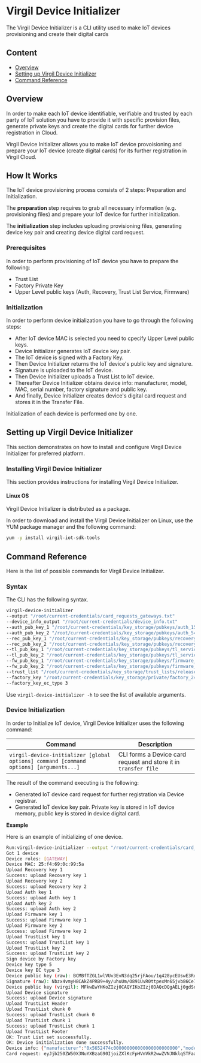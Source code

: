 # Virgil Device Initializer
The Virgil Device Initializer is a CLI utility used to make IoT devices provisioning and create their digital cards

## Content
- [Overview](#Overview)
- [Setting up Virgil Device Initializer](#setting-up-virgil-device-initializer)
- [Command Reference](#command-reference)

## Overview
In order to make each IoT device identifiable, verifiable and trusted by each party of IoT solution you have to provide it with specific provision files, generate private keys and create the digital cards for further device registration in Cloud.

Virgil Device Initializer allows you to make IoT device provoisioning and prepare your IoT device (create digital cards) for its further registration in Virgil Cloud.

## How It Works
The IoT device provisioning process consists of 2 steps: Preparation and Initialization.

The **preparation** step requires to grab all necessary information (e.g. provisioning files) and prepare your IoT device for further initialization.

The **initialization** step includes uploading provisioning files, generating device key pair and creating device digital card request.

### Prerequisites
In order to perform provisioning of IoT device you have to prepare the following:
- Trust List
- Factory Private Key
- Upper Level public keys (Auth, Recovery, Trust List Service, Firmware)

### Initialization
In order to perform device initialization you have to go through the following steps:
- After IoT device MAC is selected you need to cpecify Upper Level public keys.
- Device Initializer generates IoT device key pair.
- The IoT device is signed with a Factory Key.
- Then Device Initializer returns the IoT device's public key and signature.
- Signature is uploaded to the IoT device.
- Then Device Initializer uploads a Trust List to IoT device.
- Thereafter Device Initializer obtains device info: manufacturer, model, MAC, serial number, factory signature and public key.
- And finally, Device Initializer creates device's digital card request and stores it in the Transfer File.

Initialization of each device is performed one by one.

## Setting up Virgil Device Initializer
This section demonstrates on how to install and configure Virgil Device Initializer for preferred platform.

### Installing Virgil Device Initializer
This section provides instructions for installing Virgil Device Initializer.

#### Linux OS
Virgil Device Initializer is distributed as a package.

In order to download and install the Virgil Device Initializer on Linux, use the YUM package manager and the following command:

```bash
yum -y install virgil-iot-sdk-tools
```
## Command Reference
Here is the list of possible commands for Virgil Device Initializer.

### Syntax
The CLI has the following syntax.

```bash
virgil-device-initializer
--output "/root/current-credentials/card_requests_gateways.txt"
--device_info_output "/root/current-credentials/device_info.txt"
--auth_pub_key_1 "/root/current-credentials/key_storage/pubkeys/auth_15918_auth2.pub"
--auth_pub_key_2 "/root/current-credentials/key_storage/pubkeys/auth_54929_auth1.pub"
--rec_pub_key_1 "/root/current-credentials/key_storage/pubkeys/recovery_10514_recovery1.pub"
--rec_pub_key_2 "/root/current-credentials/key_storage/pubkeys/recovery_8644_recovery2.pub"
--tl_pub_key_1 "/root/current-credentials/key_storage/pubkeys/tl_service_23138_tl2.pub"
--tl_pub_key_2 "/root/current-credentials/key_storage/pubkeys/tl_service_41287_tl1.pub"
--fw_pub_key_1 "/root/current-credentials/key_storage/pubkeys/firmware_57637_firmware1.pub"
--fw_pub_key_2 "/root/current-credentials/key_storage/pubkeys/firmware_62881_firmware2.pub"
--trust_list "/root/current-credentials/key_storage/trust_lists/release/TrustList_16568.tl"
--factory_key "/root/current-credentials/key_storage/private/factory_24251_factory.key"
--factory_key_ec_type 3
```
Use  ```virgil-device-initializer -h```   to see the list of available arguments.

### Device Initialization
In order to Initialize IoT device, Virgil Device Initializer uses the following command:

| Command                                                                                   | Description                                                         |
|-------------------------------------------------------------------------------------------|---------------------------------------------------------------------|
| ```virgil-device-initializer [global options] command [command options] [arguments...]``` | CLI forms a Device card request and store it in ```transfer file``` |

The result of the command executing is the following:

- Generated IoT device card request for further registration via Device registrar.
- Generated IoT device key pair. Private key is stored in IoT device memory, public key is stored in device digital card.

**Example**

Here is an example of initializing of one device.

```bash
Run:virgil-device-initializer --output "/root/current-credentials/card_requests_gateways.txt" --device_info_output "/root/current-credentials/device_info.txt" --file_transfer_key "/root/current-credentials/factory-file-transfer/factory-sender-key/private.key" --file_transfer_key_pass "qweASD123" --file_recipient_key "/root/current-credentials/factory-file-transfer/registrar-key/public.key" --auth_pub_key_1 "/root/current-credentials/key_storage/pubkeys/auth_15918_auth2.pub" --auth_pub_key_2 "/root/current-credentials/key_storage/pubkeys/auth_54929_auth1.pub" --rec_pub_key_1 "/root/current-credentials/key_storage/pubkeys/recovery_10514_recovery1.pub" --rec_pub_key_2 "/root/current-credentials/key_storage/pubkeys/recovery_8644_recovery2.pub" --tl_pub_key_1 "/root/current-credentials/key_storage/pubkeys/tl_service_23138_tl2.pub" --tl_pub_key_2 "/root/current-credentials/key_storage/pubkeys/tl_service_41287_tl1.pub" --fw_pub_key_1 "/root/current-credentials/key_storage/pubkeys/firmware_57637_firmware1.pub" --fw_pub_key_2 "/root/current-credentials/key_storage/pubkeys/firmware_62881_firmware2.pub" --trust_list "/root/current-credentials/key_storage/trust_lists/release/TrustList_16568.tl" --factory_key "/root/current-credentials/key_storage/private/factory_24251_factory.key" --factory_key_ec_type 3
Got 1 device
Device roles: [GATEWAY]
Device MAC: 25:f4:69:0c:99:5a
Upload Recovery key 1
Success: upload Recovery key 1
Upload Recovery key 2
Success: upload Recovery key 2
Upload Auth key 1
Success: upload Auth key 1
Upload Auth key 2
Success: upload Auth key 2
Upload Firmware key 1
Success: upload Firmware key 1
Upload Firmware key 2
Success: upload Firmware key 2
Upload TrustList key 1
Success: upload TrustList key 1
Upload TrustList key 2
Success: upload TrustList key 2
Sign device by Factory key
Device key type 5
Device key EC type 3
Device public key (raw): BCMBfTZGL1wlVUv3EvN3dq25rjFAou/1q428ycEUswE3Rd8YM7JUfrXJd8g9bBKALMWxzGbmQOf5+d4kmftVi8w=
Signature (raw): Nbzx4vmyH8CAkZ4PRB9+4y/uhuUm/O891UvR0ttpexMn65jvb86Ce7+i2u5GvZQR8NjyOGTQ0Qv94wYetFHW+A==
Device public key (virgil): MFkwEwYHKoZIzj0CAQYIKoZIzj0DAQcDQgAELj0gdSdRZWzwnVYwMUmC6s693yYaZ6Ahw2bc6MK9riy+vQGYt3rKBicEIyyPUZZAR0OR+ROfYaQIZBClyVPBDQ==
Upload Device signature
Success: upload Device signature
Upload TrustList Header
Upload TrustList chunk 0
Success: upload TrustList chunk 0
Upload TrustList chunk 1
Success: upload TrustList chunk 1
Upload TrustList Footer
OK: Trust List set successfully.
OK: Device initialization done successfully.
Device info: {"manufacturer":"0x5652474c000000000000000000000000","model":"0x43663031","roles":["GATEWAY"],"mac":"25:f4:69:0c:99:5a","serial":"JfRpDJlaAwMDAwMDAwMDAwMDAwMDAwMDAwMDAwMDAwM=","publicKeyTiny":"BCMBfTZGL1wlVUv3EvN3dq25rjFAou/1q428ycEUswE3Rd8YM7JUfrXJd8g9bBKALMWxzGbmQOf5+d4kmftVi8w=","signature":"Nbzx4vmyH8CAkZ4PRB9+4y/uhuUm/O891UvR0ttpexMn65jvb86Ce7+i2u5GvZQR8NjyOGTQ0Qv94wYetFHW+A==","key_type":5,"ec_type":3}
Card request: eyJjb250ZW50X3NuYXBzaG90IjoiZXlKcFpHVnVkR2wwZVNJNklqSTFaalEyT1RCak9UazFZVEF6TURNd016QXpNRE13TXpBek1E
```
